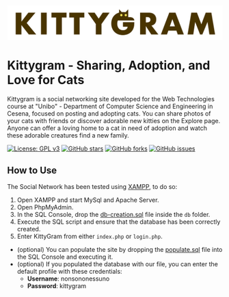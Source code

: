 ![Kittygram Logo](https://github.com/DiottaNax/KittyGram/blob/main/img/KittyGram_Logo.PNG)

# Kittygram - Sharing, Adoption, and Love for Cats

Kittygram is a social networking site developed for the Web Technologies course at "Unibo" - Department of Computer Science and Engineering in Cesena, focused on posting and adopting cats. You can share photos of your cats with friends or discover adorable new kitties on the Explore page. Anyone can offer a loving home to a cat in need of adoption and watch these adorable creatures find a new family.

[![License: GPL v3](https://img.shields.io/badge/License-GPLv3-blue.svg)](https://github.com/DiottaNax/KittyGram/blob/main/LICENSE)
[![GitHub stars](https://img.shields.io/github/stars/DiottaNax/KittyGram)](https://github.com/DiottaNax/KittyGram/stargazers)
[![GitHub forks](https://img.shields.io/github/forks/DiottaNax/KittyGram)](https://github.com/DiottaNax/KittyGram/network)
[![GitHub issues](https://img.shields.io/github/issues/DiottaNax/KittyGram)](https://github.com/DiottaNax/KittyGram/issues)


## How to Use

The Social Network has been tested using [XAMPP](https://www.apachefriends.org/index.html), to do so:

1. Open XAMPP and start MySql and Apache Server.
2. Open PhpMyAdmin.
3. In the SQL Console, drop the [db-creation.sql](https://github.com/DiottaNax/KittyGram/blob/main/db/db-creation.sql) file inside the `db` folder.
4. Execute the SQL script and ensure that the database has been correctly created.
5. Enter KittyGram from either `index.php` or `login.php`.

- (optional) You can populate the site by dropping the [populate.sql](https://github.com/DiottaNax/KittyGram/blob/main/db/populate.sql) file into the SQL Console and executing it.
- (optional) If you populated the database with our file, you can enter the default profile with these credentials:
  - **Username**: nonsononessuno
  - **Password**: kittygram
